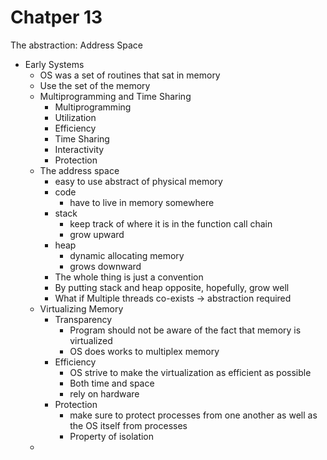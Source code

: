 # Chatper 13

The abstraction: Address Space

- Early Systems
    - OS was a set of routines that sat in memory
    - Use the set of the memory
    - Multiprogramming and Time Sharing
        - Multiprogramming
        - Utilization
        - Efficiency
        - Time Sharing
        - Interactivity
        - Protection
    - The address space
        - easy to use abstract of physical memory
        - code
            - have to live in memory somewhere
        - stack
            - keep track of where it is in the function call chain
            - grow upward
        - heap
            - dynamic allocating memory
            - grows downward
        - The whole thing is just a convention
        - By putting stack and heap opposite, hopefully, grow well
        - What if Multiple threads co-exists → abstraction required
    - Virtualizing Memory
        - Transparency
            - Program should not be aware of the fact that memory is virtualized
            - OS does works to multiplex memory
        - Efficiency
            - OS strive to make the virtualization as efficient as possible
            - Both time and space
            - rely on hardware
        - Protection
            - make sure to protect processes from one another as well as the OS itself from processes
            - Property of isolation
    -